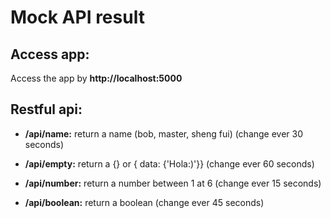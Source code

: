 # Mock API result

## Access app:
Access the app by **http://localhost:5000**


## Restful api:

- **/api/name:** return a name (bob, master, sheng fui) (change ever 30 seconds)

- **/api/empty:** return a {}  or { data: {'Hola:)'}} (change ever 60 seconds)

- **/api/number:** return a number between 1 at 6 (change ever 15 seconds)

- **/api/boolean:** return a boolean (change ever 45 seconds)


